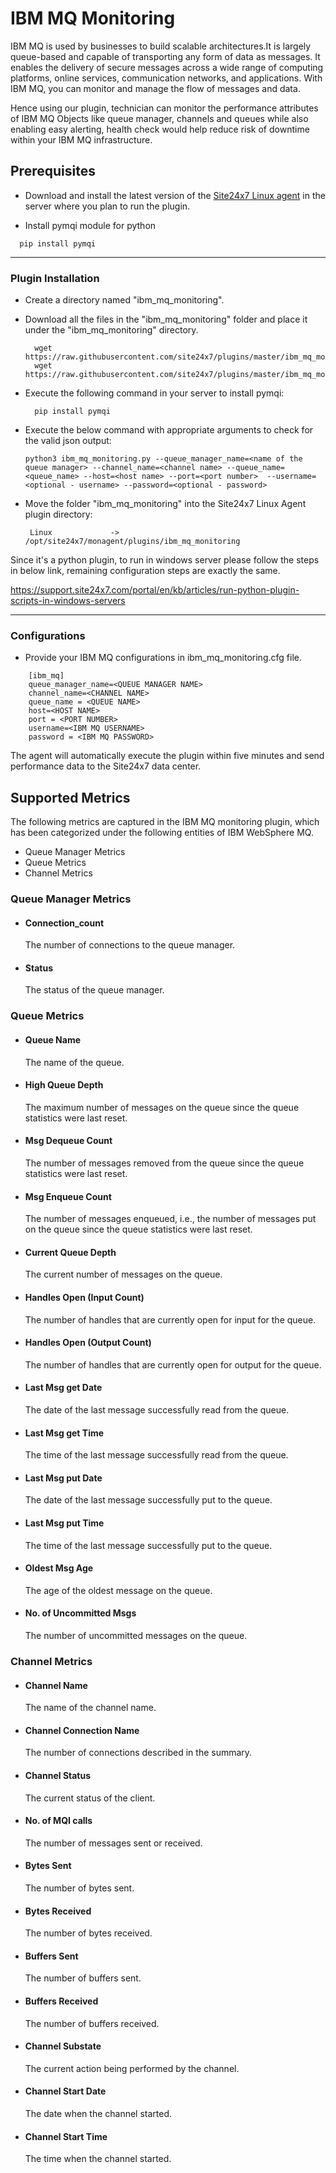 # IBM MQ Monitoring

IBM MQ is used by businesses to build scalable architectures.It is largely queue-based and capable of transporting any form of data as messages. It enables the delivery of secure messages across a wide range of computing platforms, online services, communication networks, and applications. With IBM MQ, you can monitor and manage the flow of messages and data.
 
Hence using our plugin, technician can monitor the performance  attributes of IBM MQ Objects like queue manager, channels and queues while also enabling easy alerting, health check would help  reduce risk of downtime within your IBM MQ infrastructure. 

                                                                                              
## Prerequisites

- Download and install the latest version of the [Site24x7 Linux agent](https://www.site24x7.com/app/client#/admin/inventory/add-monitor) in the server where you plan to run the plugin. 

- Install pymqi module for python
```
  pip install pymqi
```
---



### Plugin Installation  

- Create a directory named "ibm_mq_monitoring".
      
- Download all the files in the "ibm_mq_monitoring" folder and place it under the "ibm_mq_monitoring" directory.

		wget https://raw.githubusercontent.com/site24x7/plugins/master/ibm_mq_monitoring/ibm_mq_monitoring.py
		wget https://raw.githubusercontent.com/site24x7/plugins/master/ibm_mq_monitoring/ibm_mq_monitoring.cfg

- Execute the following command in your server to install pymqi: 

		pip install pymqi

- Execute the below command with appropriate arguments to check for the valid json output:
	 ```
	 python3 ibm_mq_monitoring.py --queue_manager_name=<name of the queue manager> --channel_name=<channel name> --queue_name=<queue_name> --host=<host name> --port=<port number>  --username=<optional - username> --password=<optional - password> 
	 ```
 - Move the folder "ibm_mq_monitoring" into the  Site24x7 Linux Agent plugin directory: 

		Linux             ->   /opt/site24x7/monagent/plugins/ibm_mq_monitoring
 
 
Since it's a python plugin, to run in windows server please follow the steps in below link, remaining configuration steps are exactly the same. 

  https://support.site24x7.com/portal/en/kb/articles/run-python-plugin-scripts-in-windows-servers



---

### Configurations

- Provide your IBM MQ configurations in ibm_mq_monitoring.cfg file.
```
    [ibm_mq]
    queue_manager_name=<QUEUE MANAGER NAME>
    channel_name=<CHANNEL NAME>
    queue_name = <QUEUE NAME>
    host=<HOST NAME>
    port = <PORT NUMBER>
    username=<IBM MQ USERNAME>
    password = <IBM MQ PASSWORD>
```	
		
		
		
The agent will automatically execute the plugin within five minutes and send performance data to the Site24x7 data center.

## Supported Metrics
The following metrics are captured in the IBM MQ monitoring plugin, which has been categorized under the following entities of IBM WebSphere MQ.
 
- Queue Manager Metrics
- Queue Metrics
- Channel Metrics
 
### **Queue Manager Metrics**
 
- #### Connection_count
     The number of connections to the queue manager.

  
- #### Status
     The status of the queue manager.

 
### **Queue Metrics**

- #### Queue Name
     The name of the queue.


- #### High Queue Depth
     The maximum number of messages on the queue since the queue statistics were last reset.
  

- #### Msg Dequeue Count
     The number of messages removed from the queue since the queue statistics were last reset.

 

- #### Msg Enqueue Count
     The number of messages enqueued, i.e., the number of messages put on the queue since the queue statistics were last reset.
 

- #### Current Queue Depth
     The current number of messages on the queue.
  

- #### Handles Open (Input Count)
     The number of handles that are currently open for input for the queue.
  

- #### Handles Open (Output Count)
     The number of handles that are currently open for output for the queue.
  

- #### Last Msg get Date 
     The date of the last message successfully read from the queue.
  

- #### Last Msg get Time 
     The time of the last message successfully read from the queue.
 

- #### Last Msg put Date 
     The date of the last message successfully put to the queue.
  

- #### Last Msg put Time 
     The time of the last message successfully put to the queue.
  

- #### Oldest Msg Age
     The age of the oldest message on the queue.
  

- #### No. of Uncommitted Msgs
     The number of uncommitted messages on the queue.
 
 
### **Channel Metrics**
 
- #### Channel Name
     The name of the channel name.
 
 
- #### Channel Connection Name
     The number of connections described in the summary.
 
 
- #### Channel Status
     The current status of the client.
 
 
- #### No. of MQI calls
     The number of messages sent or received.

 
- #### Bytes Sent
     The number of bytes sent.

 
- #### Bytes Received
     The number of bytes received.

 
- #### Buffers Sent
     The number of buffers sent.


- #### Buffers Received
     The number of buffers received.
 
 
- #### Channel Substate
     The current action being performed by the channel.


- #### Channel Start Date
     The date when the channel started.
 

- #### Channel Start Time
     The time when the channel started.

